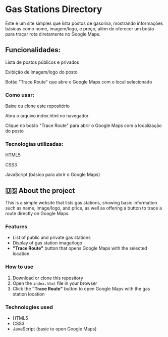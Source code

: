 # Gas Stations Directory

Este é um site simples que lista postos de gasolina, mostrando informações básicas como nome, imagem/logo, e preço, além de oferecer um botão para traçar rota diretamente no Google Maps.

## Funcionalidades:

Lista de postos públicos e privados

Exibição de imagem/logo do posto

Botão "Trace Route" que abre o Google Maps com o local selecionado

### Como usar:

Baixe ou clone este repositório

Abra o arquivo index.html no navegador

Clique no botão "Trace Route" para abrir o Google Maps com a localização do posto

### Tecnologias utilizadas:

HTML5

CSS3

JavaScript (básico para abrir o Google Maps)


## 🇺🇸 About the project  
This is a simple website that lists gas stations, showing basic information such as name, image/logo, and price, as well as offering a button to trace a route directly on Google Maps.  

### Features  
- List of public and private gas stations  
- Display of gas station image/logo  
- **"Trace Route"** button that opens Google Maps with the selected location  

### How to use  
1. Download or clone this repository  
2. Open the `index.html` file in your browser  
3. Click the **"Trace Route"** button to open Google Maps with the gas station location  

### Technologies used  
- HTML5  
- CSS3  
- JavaScript (basic to open Google Maps)  
